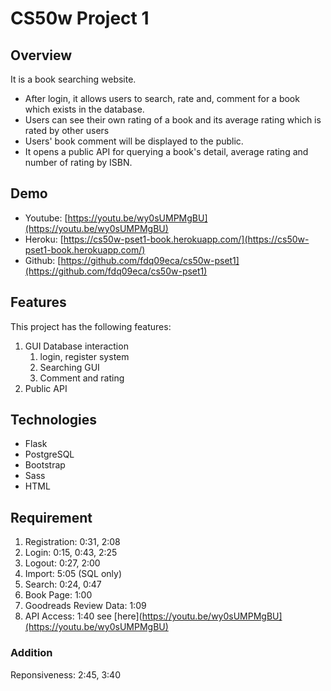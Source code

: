 # CS50w Project 1

## Overview

It is a book searching website.

- After login, it allows users to search, rate and, comment for a book which exists in the database.
- Users can see their own rating of a book and its average rating which is rated by other users
- Users' book comment will be displayed to the public.
- It opens a public API for querying a book's detail, average rating and number of rating by ISBN.

## Demo

- Youtube: [https://youtu.be/wy0sUMPMgBU](https://youtu.be/wy0sUMPMgBU)
- Heroku: [https://cs50w-pset1-book.herokuapp.com/](https://cs50w-pset1-book.herokuapp.com/)
- Github: [https://github.com/fdq09eca/cs50w-pset1](https://github.com/fdq09eca/cs50w-pset1)

## Features

This project has the following features:

1. GUI Database interaction
   1. login, register system
   2. Searching GUI
   3. Comment and rating
2. Public API

## Technologies

- Flask
- PostgreSQL
- Bootstrap
- Sass
- HTML

## Requirement

1. Registration: 0:31, 2:08
2. Login: 0:15, 0:43, 2:25
3. Logout: 0:27, 2:00
4. Import: 5:05 (SQL only)
5. Search: 0:24, 0:47
6. Book Page: 1:00
7. Goodreads Review Data: 1:09
8. API Access: 1:40
see [here](https://youtu.be/wy0sUMPMgBU](https://youtu.be/wy0sUMPMgBU)
### Addition

Reponsiveness: 2:45, 3:40

